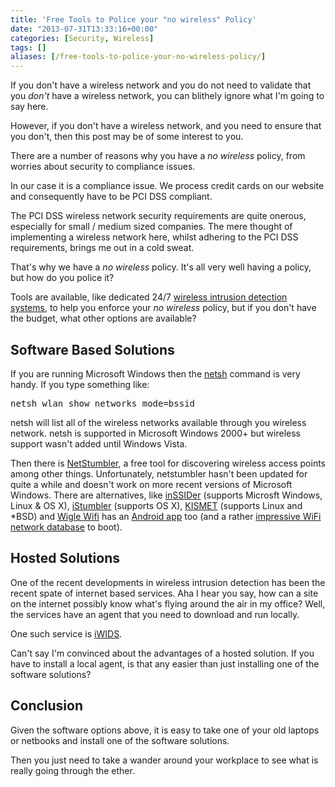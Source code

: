 ```yaml
---
title: 'Free Tools to Police your "no wireless" Policy'
date: "2013-07-31T13:33:16+00:00"
categories: [Security, Wireless]
tags: []
aliases: [/free-tools-to-police-your-no-wireless-policy/]
---
```


If you don't have a wireless network and you do not need to validate that you <em>don't</em> have a wireless network, you can blithely ignore what I'm going to say here.

However, if you don't have a wireless network, and you need to ensure that you don't, then this post may be of some interest to you.

There are a number of reasons why you have a <em>no wireless</em> policy, from worries about security to compliance issues.

In our case it is a compliance issue. We process credit cards on our website and consequently have to be PCI DSS compliant.

The PCI DSS wireless network security requirements are quite onerous, especially for small / medium sized companies. The mere thought of implementing a wireless network here, whilst adhering to the PCI DSS requirements, brings me out in a cold sweat.

That's why we have a <em>no wireless</em> policy. It's all very well having a policy, but how do you police it?

Tools are available, like dedicated 24/7 <a href="https://en.wikipedia.org/wiki/Wireless_intrusion_prevention_system">wireless intrusion detection systems</a>, to help you enforce your <em>no wireless</em> policy, but if you don't have the budget, what other options are available?
<h2>Software Based Solutions</h2>
If you are running Microsoft Windows then the <a href="https://en.wikipedia.org/wiki/Netsh">netsh</a> command is very handy. If you type something like:
<pre>netsh wlan show networks mode=bssid</pre>
netsh will list all of the wireless networks available through you wireless network. netsh is supported in Microsoft Windows 2000+ but wireless support wasn't added until Windows Vista.

Then there is <a href="http://www.netstumbler.com/">NetStumbler</a>, a free tool for discovering wireless access points among other things. Unfortunately, netstumbler hasn't been updated for quite a while and doesn't work on more recent versions of Microsoft Windows. There are alternatives, like <a href="http://www.metageek.net/products/inssider/">inSSIDer</a> (supports Microsft Windows, Linux &amp; OS X), <a href="http://www.istumbler.net/">iStumbler</a> (supports OS X), <a href="http://www.kismetwireless.net/">KISMET</a> (supports Linux and *BSD) and <a href="http://wigle.net/">Wigle Wifi</a> has an <a href="https://play.google.com/store/apps/details?id=net.wigle.wigleandroid">Android app</a> too (and a rather <a href="http://wigle.net/gps/gps/Map/onlinemap2/">impressive WiFi network database</a> to boot).
<h2>Hosted Solutions</h2>
One of the recent developments in wireless intrusion detection has been the recent spate of internet based services. Aha I hear you say, how can a site on the internet possibly know what's flying around the air in my office? Well, the services have an agent that you need to download and run locally.

One such service is <a href="http://www.wlanbook.com/iwids/">iWIDS</a>.

Can't say I'm convinced about the advantages of a hosted solution. If you have to install a local agent, is that any easier than just installing one of the software solutions?
<h2>Conclusion</h2>
Given the software options above, it is easy to take one of your old laptops or netbooks and install one of the software solutions.

Then you just need to take a wander around your workplace to see what is really going through the ether.
